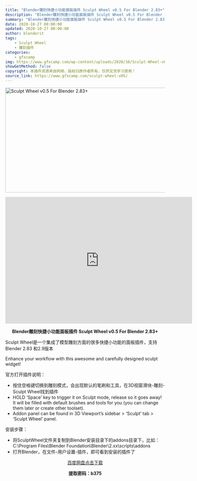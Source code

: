 ```yaml
---
title: "Blender雕刻快捷小功能面板插件 Sculpt Wheel v0.5 For Blender 2.83+"
description: "Blender雕刻快捷小功能面板插件 Sculpt Wheel v0.5 For Blender 2.83+ Sculpt Wheel是一个集成了模型雕刻方面的很多快捷小功能的面板插件，支持Blend..."
summary: "Blender雕刻快捷小功能面板插件 Sculpt Wheel v0.5 For Blender 2.83+ Sculpt Wheel是一个集成了模型雕刻方面的很多快捷小功能的面板插件，支持Blend..."
date: 2020-10-27 00:00:00
updated: 2020-10-27 00:00:00
author: blenderit
tags: 
    - Sculpt Wheel
    - 雕刻插件
categories:
    - gfxcamp
img: https://www.gfxcamp.com/wp-content/uploads/2020/10/Sculpt-Wheel-v0.5-For-Blender-2.83.jpg
showGetMethod: false
copyright: 本插件资源来自网络，版权归原作者所有，仅供交流学习使用！
source_link: https://www.gfxcamp.com/sculpt-wheel-v05/
---
```

<div><p><img decoding="async" class="aligncenter size-full wp-image-89669" src="https://www.gfxcamp.com/wp-content/uploads/2020/10/Sculpt-Wheel-v0.5-For-Blender-2.83.jpg" data-src="https://www.gfxcamp.com/wp-content/uploads/2020/10/Sculpt-Wheel-v0.5-For-Blender-2.83.jpg" alt="Sculpt Wheel v0.5 For Blender 2.83+" width="590" height="331" data-srcset="https://www.gfxcamp.com/wp-content/uploads/2020/10/Sculpt-Wheel-v0.5-For-Blender-2.83.jpg 590w, https://www.gfxcamp.com/wp-content/uploads/2020/10/Sculpt-Wheel-v0.5-For-Blender-2.83-150x84.jpg 150w, https://www.gfxcamp.com/wp-content/uploads/2020/10/Sculpt-Wheel-v0.5-For-Blender-2.83-160x90.jpg 160w, https://www.gfxcamp.com/wp-content/uploads/2020/10/Sculpt-Wheel-v0.5-For-Blender-2.83-437x245.jpg 437w" data-sizes="(max-width: 590px) 100vw, 590px"></p><p style="text-align: center;"><iframe loading="lazy" src="https://player.youku.com/embed/XNDkyNzQyNTc1Ng==" width="590" height="400" frameborder="0" allowfullscreen="allowfullscreen"></iframe></p><p style="text-align: center;"><strong>Blender雕刻快捷小功能面板插件 Sculpt Wheel v0.5 For Blender 2.83+</strong></p><p>Sculpt Wheel是一个集成了模型雕刻方面的很多快捷小功能的面板插件，支持Blender 2.83 和2.9版本</p><p>Enhance your workflow with this awesome and carefully designed sculpt widget!</p><p>官方打开插件说明：</p><ul>
<li>按住空格键切换到雕刻模式，会出现默认的笔刷和工具，在3D视窗滑块-雕刻-Sculpt Wheel找到插件</li>
<li>HOLD ‘Space’ key to trigger it on Sculpt mode, release so it goes away! It will be filled with default brushes and tools for you (you can change them later or create other toolset).</li>
<li>Addon panel can be found in 3D Viewport’s sidebar &gt; ‘Sculpt’ tab &gt; ‘Sculpt Wheel’ panel.</li>
</ul><p>安装步骤：</p><ul>
<li>将SculptWheel文件夹复制到Blender安装目录下的addons目录下，比如：C:\Program Files\Blender Foundation\Blender\2.xx\scripts\addons</li>
<li>打开Blender，在文件-用户设置-插件，即可看到安装的插件了</li>
</ul><p style="text-align: center;"><a class="maxbutton-3 maxbutton maxbutton-baidu" target="_blank" rel="noopener" href="https://pan.baidu.com/s/1lyQpP1MNqAARrZgN4qCXzQ"><span class="mb-text">百度网盘点击下载</span></a></p><p style="text-align: center;"><strong>提取密码：b375</strong></p></div>